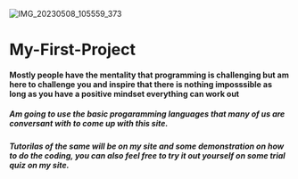 ![IMG_20230508_105559_373](https://user-images.githubusercontent.com/132668097/236769645-789580e8-8290-44c1-8ebc-b68cf46dee24.jpg)
# My-First-Project
#### Mostly people have the mentality that programming is challenging but am here to challenge you and inspire that there is nothing imposssible as long as you have a positive mindset everything can work out
   
   
   
   





























   ##### Am going to use the basic progaramming languages that many of us are conversant with to come up with this site.
 
 
 
 
 
 
 
 
 
 
 
 
 
 
 
 
 
 
 
 
 
 
 
 
 
 
 
 
 
 
 
 
 
 
 
 
 
 
 
 
   
   
   ##### Tutorilas of the same will be on my site and some demonstration on how to do the coding, you can also feel free to try it out yourself on some trial quiz on my site.
